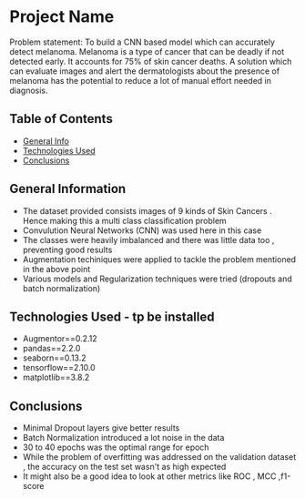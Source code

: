 # Project Name
 Problem statement: To build a CNN based model which can accurately detect melanoma. Melanoma is a type of cancer that can be deadly if not detected early. It accounts for 75% of skin cancer deaths. A solution which can evaluate images and alert the dermatologists about the presence of melanoma has the potential to reduce a lot of manual effort needed in diagnosis.


## Table of Contents
* [General Info](#general-information)
* [Technologies Used](#technologies-used)
* [Conclusions](#conclusions)



## General Information
- The dataset provided consists images of 9 kinds of Skin Cancers . Hence making this a multi class classification problem
- Convulution Neural Networks (CNN) was used here in this case
- The classes were heavily imbalanced and there was little data too , preventing good results
- Augmentation techiniques were applied to tackle the problem mentioned in the above point
- Various models and Regularization techniques were tried (dropouts and batch normalization)


## Technologies Used - tp be installed
- Augmentor==0.2.12
- pandas==2.2.0
- seaborn==0.13.2
- tensorflow==2.10.0
- matplotlib==3.8.2


## Conclusions
- Minimal Dropout layers give better results
- Batch Normalization introduced a lot noise in the data
- 30 to 40 epochs was the optimal range for epoch
- While the problem of overfitting was addressed on the validation dataset , the accuracy on the test set wasn't as high expected 
- It might also be a good idea to look at other metrics like ROC , MCC ,f1-score 
